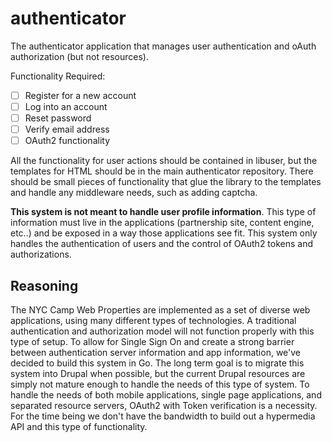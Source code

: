 authenticator
=============

The authenticator application that manages user authentication and oAuth authorization (but not resources).

Functionality Required:

- [ ] Register for a new account
- [ ] Log into an account
- [ ] Reset password
- [ ] Verify email address
- [ ] OAuth2 functionality

All the functionality for user actions should be contained in libuser, but
the templates for HTML should be in the main authenticator repository. There
should be small pieces of functionality that glue the library to the templates
and handle any middleware needs, such as adding captcha.

__This system is not meant to handle user profile information__. This type of
information must live in the applications (partnership site, content engine,
etc..) and be exposed in a way those applications see fit. This system only
handles the authentication of users and the control of OAuth2 tokens and
authorizations.

Reasoning
---------
The NYC Camp Web Properties are implemented as a set of diverse web
applications, using many different types of technologies. A traditional
authentication and authorization model will not function properly with this type
of setup. To allow for Single Sign On and create a strong barrier between
authentication server information and app information, we've decided to build
this system in Go. The long term goal is to migrate this system into Drupal when
possible, but the current Drupal resources are simply not mature enough to handle the
needs of this type of system. To handle the needs of both mobile applications,
single page applications, and separated resource servers, OAuth2 with Token
verification is a necessity. For the time being we don't have the bandwidth to
build out a hypermedia API and this type of functionality.
